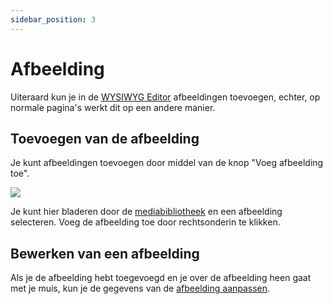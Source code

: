 ```yaml
---
sidebar_position: 3
---
```


# Afbeelding

Uiteraard kun je in de [WYSIWYG Editor](./wysiwyg) afbeeldingen toevoegen, echter, op normale pagina's werkt dit op een andere manier.

## Toevoegen van de afbeelding

Je kunt afbeeldingen toevoegen door middel van de knop "Voeg afbeelding toe".

<img src="https://wiki.pageking.nl/img/content-vullen/afbeelding-toevoegen.png"></img>

Je kunt hier bladeren door de [mediabibliotheek](./../mediabibliotheek/media-uploaden) en een afbeelding selecteren. Voeg de afbeelding toe door rechtsonderin te klikken.

## Bewerken van een afbeelding

Als je de afbeelding hebt toegevoegd en je over de afbeelding heen gaat met je muis, kun je de gegevens van de [afbeelding aanpassen](./../mediabibliotheek/media-aanpassen).